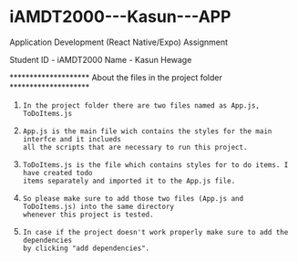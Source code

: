 # iAMDT2000---Kasun---APP
Application Development (React Native/Expo) Assignment 


Student ID - iAMDT2000
Name - Kasun Hewage

******************** About the files in the project folder ********************

01.     In the project folder there are two files named as App.js, ToDoItems.js

02.     App.js is the main file wich contains the styles for the main interfce and it inclueds
        all the scripts that are necessary to run this project. 

03.     ToDoItems.js is the file which contains styles for to do items. I have created todo
        items separately and imported it to the App.js file.

04.     So please make sure to add those two files (App.js and ToDoItems.js) into the same directory
        whenever this project is tested.

05.     In case if the project doesn't work properly make sure to add the dependencies
        by clicking "add dependencies".

